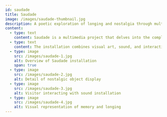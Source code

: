 ```yaml
---
id: saudade
title: Saudade
image: /images/saudade-thumbnail.jpg
description: A poetic exploration of longing and nostalgia through multimedia installations.
content:
  - type: text
    content: Saudade is a multimedia project that delves into the complex emotions of longing, nostalgia, and the bittersweet nature of memory. Inspired by the Portuguese concept of "saudade," this work creates immersive environments that evoke a sense of yearning for something indefinable or unattainable.
  - type: text
    content: The installation combines visual art, sound, and interactive elements to create a multisensory experience that transports visitors to a space between memory and imagination. Through this work, viewers are invited to reflect on their own experiences of longing and the role of memory in shaping our emotional landscapes.
  - type: image
    src: /images/saudade-1.jpg
    alt: Overview of Saudade installation
    span: true
  - type: image
    src: /images/saudade-2.jpg
    alt: Detail of nostalgic object display
  - type: image
    src: /images/saudade-3.jpg
    alt: Visitor interacting with sound installation
  - type: image
    src: /images/saudade-4.jpg
    alt: Visual representation of memory and longing
---
```

